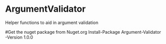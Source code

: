 # ArgumentValidator
Helper functions to aid in argument validation

#Get the nuget package from Nuget.org
Install-Package Argument-Validator -Version 1.0.0
